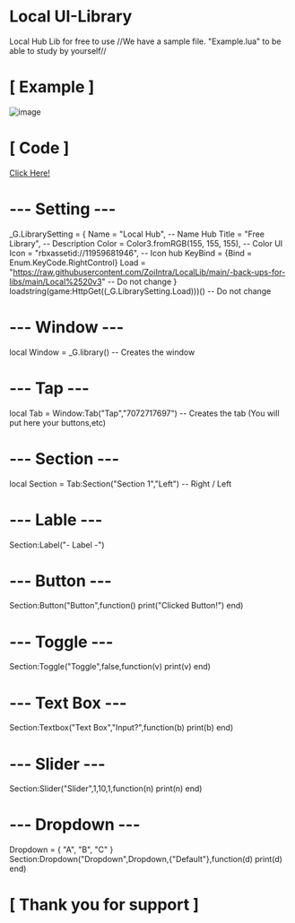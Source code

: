 # Local UI-Library 
Local Hub Lib for free to use
//We have a sample file. "Example.lua" to be able to study by yourself//
# [ Example ]
![image](https://cdn.discordapp.com/attachments/903526171067678770/1060790256993046618/image.png)
# [ Code ]
[Click Here!](https://github.com/ZoiIntra/LocalLib/blob/main/Example.lua)
# --- Setting ---
_G.LibrarySetting = {
    Name = "Local Hub", -- Name Hub
	Title = "Free Library", -- Description
    Color = Color3.fromRGB(155, 155, 155), -- Color UI
    Icon = "rbxassetid://11959681946", -- Icon hub
    KeyBind = {Bind = Enum.KeyCode.RightControl}
    Load = "https://raw.githubusercontent.com/ZoiIntra/LocalLib/main/-back-ups-for-libs/main/Local%2520v3" -- Do not change
}
loadstring(game:HttpGet((_G.LibrarySetting.Load)))() -- Do not change

# --- Window ---
local Window = _G.library() -- Creates the window

# --- Tap ---
local Tab = Window:Tab("Tap","7072717697") -- Creates the tab (You will put here your buttons,etc)

# --- Section ---
local Section = Tab:Section("Section 1","Left") -- Right / Left

# --- Lable ---
Section:Label("- Label -")

# --- Button ---
Section:Button("Button",function()
    print("Clicked Button!")
end)

# --- Toggle ---
Section:Toggle("Toggle",false,function(v)
    print(v)
end)

# --- Text Box ---
Section:Textbox("Text Box","Input?",function(b)
	print(b)
end)

# --- Slider ---
Section:Slider("Slider",1,10,1,function(n)
    print(n)
end)

# --- Dropdown ---
Dropdown = {
    "A",
    "B",
    "C"
}	
Section:Dropdown("Dropdown",Dropdown,{"Default"},function(d)
    print(d)
end)

# [ Thank you for support ]
